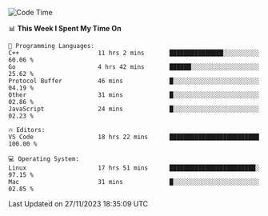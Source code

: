 
<!--START_SECTION:waka-->
![Code Time](http://img.shields.io/badge/Code%20Time-1%2C358%20hrs%203%20mins-blue)

📊 **This Week I Spent My Time On** 

```text
💬 Programming Languages: 
C++                      11 hrs 2 mins       ███████████████░░░░░░░░░░   60.06 % 
Go                       4 hrs 42 mins       ██████░░░░░░░░░░░░░░░░░░░   25.62 % 
Protocol Buffer          46 mins             █░░░░░░░░░░░░░░░░░░░░░░░░   04.19 % 
Other                    31 mins             █░░░░░░░░░░░░░░░░░░░░░░░░   02.86 % 
JavaScript               24 mins             █░░░░░░░░░░░░░░░░░░░░░░░░   02.23 % 

🔥 Editors: 
VS Code                  18 hrs 22 mins      █████████████████████████   100.00 % 

💻 Operating System: 
Linux                    17 hrs 51 mins      ████████████████████████░   97.15 % 
Mac                      31 mins             █░░░░░░░░░░░░░░░░░░░░░░░░   02.85 % 
```


 Last Updated on 27/11/2023 18:35:09 UTC
<!--END_SECTION:waka-->

